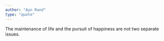 ```yaml
---
author: "Ayn Rand"
type: "quote"
---
```


The maintenance of life and the pursuit of happiness are not two separate issues.
